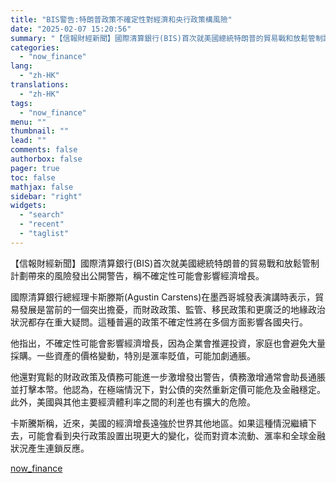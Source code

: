 ```yaml
---
title: "BIS警告:特朗普政策不確定性對經濟和央行政策構風險"
date: "2025-02-07 15:20:56"
summary: "【信報財經新聞】國際清算銀行(BIS)首次就美國總統特朗普的貿易戰和放鬆管制計劃帶來的風險發出公開警..."
categories:
  - "now_finance"
lang:
  - "zh-HK"
translations:
  - "zh-HK"
tags:
  - "now_finance"
menu: ""
thumbnail: ""
lead: ""
comments: false
authorbox: false
pager: true
toc: false
mathjax: false
sidebar: "right"
widgets:
  - "search"
  - "recent"
  - "taglist"
---
```


【信報財經新聞】國際清算銀行(BIS)首次就美國總統特朗普的貿易戰和放鬆管制計劃帶來的風險發出公開警告，稱不確定性可能會影響經濟增長。

國際清算銀行總經理卡斯滕斯(Agustin Carstens)在墨西哥城發表演講時表示，貿易發展是當前的一個突出擔憂，而財政政策、監管、移民政策和更廣泛的地緣政治狀況都存在重大疑問。這種普遍的政策不確定性將在多個方面影響各國央行。

他指出，不確定性可能會影響經濟增長，因為企業會推遲投資，家庭也會避免大量採購。一些資產的價格變動，特別是滙率貶值，可能加劇通脹。

他還對寬鬆的財政政策及債務可能進一步激增發出警告，債務激增通常會助長通脹並打擊本幣。他認為，在極端情況下，對公債的突然重新定價可能危及金融穩定。此外，美國與其他主要經濟體利率之間的利差也有擴大的危險。

卡斯騰斯稱，近來，美國的經濟增長遠強於世界其他地區。如果這種情況繼續下去，可能會看到央行政策設置出現更大的變化，從而對資本流動、滙率和全球金融狀況產生連鎖反應。

[now_finance](https://finance.now.com/news/post.php?id=904619)
